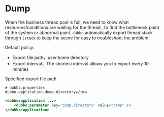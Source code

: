 # Dump
When the business thread pool is full, we need to know what resources/conditions are waiting for the thread , to find the bottleneck point of the system or abnormal point. `dubbo` automatically export thread stack through `Jstack` to keep the scene for easy to troubleshoot the problem.

Default policy:

* Export file path，user.home directory
* Export interval，The shortest interval allows you to export every 10 minutes

Specified export file path:
```properties
# dubbo.properties
dubbo.application.dump.directory=/tmp
```

```xml
<dubbo:application ...>
    <dubbo:parameter key="dump.directory" value="/tmp" />
</dubbo:application>
```
